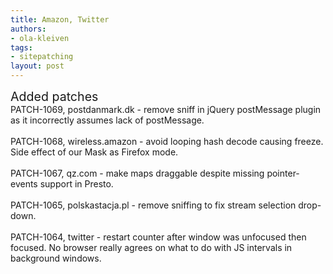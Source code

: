```yaml
---
title: Amazon, Twitter
authors:
- ola-kleiven
tags:
- sitepatching
layout: post
---
```

<span style="font-size: 140%">Added patches</span><br/>PATCH-1069, postdanmark.dk - remove sniff in jQuery postMessage plugin as it incorrectly assumes lack of postMessage.<br/><br/>PATCH-1068, wireless.amazon - avoid looping hash decode causing freeze. Side effect of our Mask as Firefox mode.<br/><br/>PATCH-1067, qz.com - make maps draggable despite missing pointer-events support in Presto.<br/><br/>PATCH-1065, polskastacja.pl - remove sniffing to fix stream selection drop-down.<br/><br/>PATCH-1064, twitter - restart counter after window was unfocused then focused. No browser really agrees on what to do with JS intervals in background windows.
